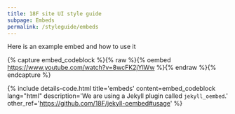 ```yaml
---
title: 18F site UI style guide
subpage: Embeds
permalink: /styleguide/embeds
---
```


Here is an example embed and how to use it

{% capture embed_codeblock %}{% raw %}{% oembed https://www.youtube.com/watch?v=8wcFK2jYlWw %}{% endraw %}{% endcapture %}


{% include details-code.html
   title='embeds'
   content=embed_codeblock
   lang="html"
   description='We are using a Jekyll plugin called `jekyll_oembed`.'
   other_ref='https://github.com/18F/jekyll-oembed#usage'
%}
